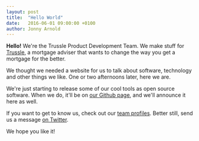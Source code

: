 ```yaml
---
layout: post
title:  "Hello World"
date:   2016-06-01 09:00:00 +0100
author: Jonny Arnold
---
```


**Hello!** We're the Trussle Product Development Team. We make stuff for [Trussle](https://trussle.com/), a mortgage adviser that wants to change the way you get a mortgage for the better.

We thought we needed a website for us to talk about software, technology and other things we like. One or two afternoons later, here we are.

We're just starting to release some of our cool tools as open source software. When we do, it'll be on [our Github page](https://github.com/trussle), and we'll announce it here as well.

If you want to get to know us, check out our [team profiles](/about). Better still, send us a message [on Twitter](https://twitter.com/TrussleTech).

We hope you like it!
